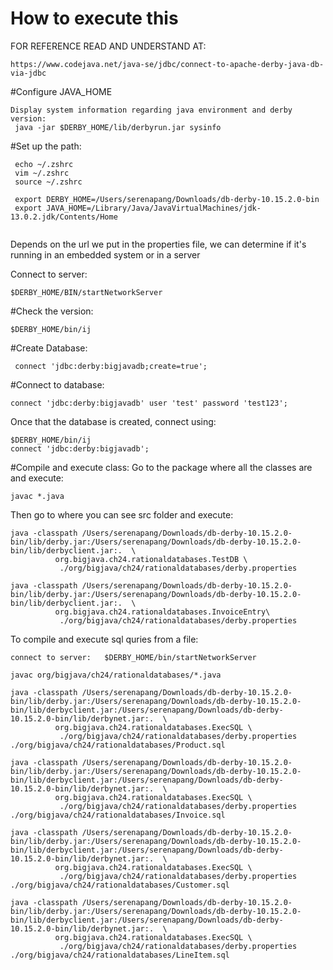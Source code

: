 # How to execute this

FOR REFERENCE READ AND UNDERSTAND AT:

```
https://www.codejava.net/java-se/jdbc/connect-to-apache-derby-java-db-via-jdbc
```

#Configure JAVA_HOME


```
Display system information regarding java environment and derby version:
 java -jar $DERBY_HOME/lib/derbyrun.jar sysinfo
````

#Set up the path:

```
 echo ~/.zshrc
 vim ~/.zshrc
 source ~/.zshrc 

 export DERBY_HOME=/Users/serenapang/Downloads/db-derby-10.15.2.0-bin
 export JAVA_HOME=/Library/Java/JavaVirtualMachines/jdk-13.0.2.jdk/Contents/Home
 
```
Depends on the url we put in the properties file, we can determine if it's running in an embedded system or in a server

Connect to server:

```
$DERBY_HOME/BIN/startNetworkServer
```
#Check the version:

```
$DERBY_HOME/bin/ij
```

#Create Database:

```
 connect 'jdbc:derby:bigjavadb;create=true';
```

#Connect to database:

```
connect 'jdbc:derby:bigjavadb' user 'test' password 'test123';
```

Once that the database is created, connect using:

```
$DERBY_HOME/bin/ij
connect 'jdbc:derby:bigjavadb';
```


#Compile and execute class: 
Go to the package where all the classes are and execute:

```
javac *.java
```

Then go to where you can see src folder and execute:

```
java -classpath /Users/serenapang/Downloads/db-derby-10.15.2.0-bin/lib/derby.jar:/Users/serenapang/Downloads/db-derby-10.15.2.0-bin/lib/derbyclient.jar:.  \
          org.bigjava.ch24.rationaldatabases.TestDB \
           ./org/bigjava/ch24/rationaldatabases/derby.properties
           
java -classpath /Users/serenapang/Downloads/db-derby-10.15.2.0-bin/lib/derby.jar:/Users/serenapang/Downloads/db-derby-10.15.2.0-bin/lib/derbyclient.jar:.  \
          org.bigjava.ch24.rationaldatabases.InvoiceEntry\
           ./org/bigjava/ch24/rationaldatabases/derby.properties
```

To compile and execute sql quries from a file:
 
```
connect to server:   $DERBY_HOME/bin/startNetworkServer

javac org/bigjava/ch24/rationaldatabases/*.java
 
java -classpath /Users/serenapang/Downloads/db-derby-10.15.2.0-bin/lib/derby.jar:/Users/serenapang/Downloads/db-derby-10.15.2.0-bin/lib/derbyclient.jar:/Users/serenapang/Downloads/db-derby-10.15.2.0-bin/lib/derbynet.jar:.  \
          org.bigjava.ch24.rationaldatabases.ExecSQL \
           ./org/bigjava/ch24/rationaldatabases/derby.properties ./org/bigjava/ch24/rationaldatabases/Product.sql
           
java -classpath /Users/serenapang/Downloads/db-derby-10.15.2.0-bin/lib/derby.jar:/Users/serenapang/Downloads/db-derby-10.15.2.0-bin/lib/derbyclient.jar:/Users/serenapang/Downloads/db-derby-10.15.2.0-bin/lib/derbynet.jar:.  \
          org.bigjava.ch24.rationaldatabases.ExecSQL \
           ./org/bigjava/ch24/rationaldatabases/derby.properties ./org/bigjava/ch24/rationaldatabases/Invoice.sql
           
java -classpath /Users/serenapang/Downloads/db-derby-10.15.2.0-bin/lib/derby.jar:/Users/serenapang/Downloads/db-derby-10.15.2.0-bin/lib/derbyclient.jar:/Users/serenapang/Downloads/db-derby-10.15.2.0-bin/lib/derbynet.jar:.  \
          org.bigjava.ch24.rationaldatabases.ExecSQL \
           ./org/bigjava/ch24/rationaldatabases/derby.properties ./org/bigjava/ch24/rationaldatabases/Customer.sql
           
java -classpath /Users/serenapang/Downloads/db-derby-10.15.2.0-bin/lib/derby.jar:/Users/serenapang/Downloads/db-derby-10.15.2.0-bin/lib/derbyclient.jar:/Users/serenapang/Downloads/db-derby-10.15.2.0-bin/lib/derbynet.jar:.  \
          org.bigjava.ch24.rationaldatabases.ExecSQL \
           ./org/bigjava/ch24/rationaldatabases/derby.properties ./org/bigjava/ch24/rationaldatabases/LineItem.sql
           
```

